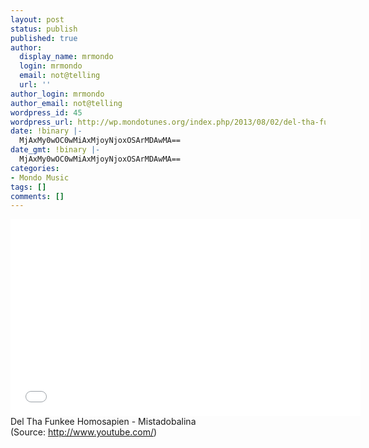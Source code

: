 ```yaml
---
layout: post
status: publish
published: true
author:
  display_name: mrmondo
  login: mrmondo
  email: not@telling
  url: ''
author_login: mrmondo
author_email: not@telling
wordpress_id: 45
wordpress_url: http://wp.mondotunes.org/index.php/2013/08/02/del-tha-funkee-homosapien-mistadobalina/
date: !binary |-
  MjAxMy0wOC0wMiAxMjoyNjoxOSArMDAwMA==
date_gmt: !binary |-
  MjAxMy0wOC0wMiAxMjoyNjoxOSArMDAwMA==
categories:
- Mondo Music
tags: []
comments: []
---
```

<iframe width="560" height="315" src="//www.youtube.com/embed/wk2ISOa2jEQ" frameborder="0"> </iframe>
Del Tha Funkee Homosapien - Mistadobalina
<div class="attribution">(<span>Source:</span> <a href="http://www.youtube.com/">http://www.youtube.com/</a>)</div>
